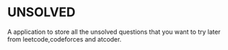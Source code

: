 # UNSOLVED
A application to store all the unsolved questions that you want to try later from leetcode,codeforces and atcoder.
